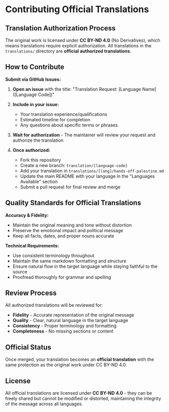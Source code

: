 # Contributing Official Translations

## Translation Authorization Process

The original work is licensed under **CC BY-ND 4.0** (No Derivatives), which means translations require explicit authorization. All translations in the `translations/` directory are **official authorized translations**.

## How to Contribute

**Submit via GitHub Issues:**
1. **Open an issue** with the title: "Translation Request: [Language Name] ([Language Code])"
2. **Include in your issue:**
   - Your translation experience/qualifications
   - Estimated timeline for completion
   - Any questions about specific terms or phrases

3. **Wait for authorization** - The maintainer will review your request and authorize the translation

4. **Once authorized:**
   - Fork this repository
   - Create a new branch: `translation/[language-code]`
   - Add your translation in `translations/[lang]/hands-off-palestine.md`
   - Update the main README with your language in the "Languages Available" section
   - Submit a pull request for final review and merge

## Quality Standards for Official Translations

**Accuracy & Fidelity:**
- Maintain the original meaning and tone without distortion
- Preserve the emotional impact and political message
- Keep all facts, dates, and proper nouns accurate

**Technical Requirements:**
- Use consistent terminology throughout
- Maintain the same markdown formatting and structure
- Ensure natural flow in the target language while staying faithful to the source
- Proofread thoroughly for grammar and spelling

## Review Process

All authorized translations will be reviewed for:
- **Fidelity** - Accurate representation of the original message
- **Quality** - Clear, natural language in the target language  
- **Consistency** - Proper terminology and formatting
- **Completeness** - No missing sections or content

## Official Status

Once merged, your translation becomes an **official translation** with the same protection as the original work under CC BY-ND 4.0.

## License

All official translations are licensed under **CC BY-ND 4.0** - they can be freely shared but cannot be modified or distorted, maintaining the integrity of the message across all languages.